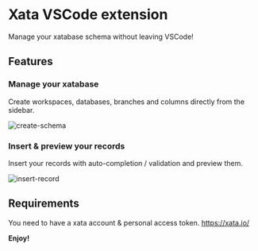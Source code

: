 # Xata VSCode extension

Manage your xatabase schema without leaving VSCode!

## Features

### Manage your xatabase

Create workspaces, databases, branches and columns directly from the sidebar.

![create-schema](https://github.com/xataio/vscode-extension/raw/main/doc/create-schema.gif)

### Insert & preview your records

Insert your records with auto-completion / validation and preview them.

![insert-record](https://github.com/xataio/vscode-extension/raw/main/doc/insert-preview-records.gif)

## Requirements

You need to have a xata account & personal access token. https://xata.io/

**Enjoy!**
